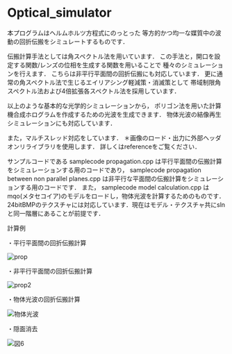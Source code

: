 # Optical_simulator
本プログラムはヘルムホルツ方程式にのっとった
等方的かつ均一な媒質中の波動の回折伝搬をシミュレートするものです．

伝搬計算手法としては角スペクトル法を用いています．
この手法と，開口を設定する関数/レンズの位相を生成する関数を用いることで
種々のシミュレーションを行えます．
こちらは非平行平面間の回折伝搬にも対応しています．
更に通常の角スペクトル法で生じるエイリアシング軽減策・消滅策として
帯域制限角スペクトル法および4倍拡張各スペクトル法を採用しています．

以上のような基本的な光学的シミュレーションから，
ポリゴン法を用いた計算機合成ホログラムを作成するための光波を生成できます．
物体光波の結像再生シミュレーションにも対応しています．

また，マルチスレッド対応をしています．
＊画像のロード・出力に外部ヘッダオンリライブラリを使用します．
詳しくはreferenceをご覧ください．

サンプルコードである
samplecode propagation.cpp
は平行平面間の伝搬計算をシミュレーションする用のコードであり，
samplecode propagation between non parallel planes.cpp
は非平行な平面間の伝搬計算をシミュレーションする用のコードです．
また，
samplecode model calculation.cpp
はmqo(メタセコイア)のモデルをロードし，物体光波を計算するためのものです．
24bitBMPのテクスチャには対応しています．現在はモデル・テクスチャ共にslnと同一階層にあることが前提です．

計算例

・平行平面間の回折伝搬計算

![prop](https://user-images.githubusercontent.com/65929274/91724081-b9726780-ebd7-11ea-8cdf-a6ec5f6bd4ef.gif)


・非平行平面間の回折伝搬計算

![prop2](https://user-images.githubusercontent.com/65929274/91724222-f2124100-ebd7-11ea-8b38-07849d783e93.gif)


・物体光波の回折伝搬計算

![物体光波](https://user-images.githubusercontent.com/65929274/91642074-56f85a80-ea63-11ea-8d8d-5ae9f5232313.png)


・隠面消去

![図6](https://user-images.githubusercontent.com/65929274/91662330-be261580-eb1c-11ea-89c9-521075bcdaeb.png)

